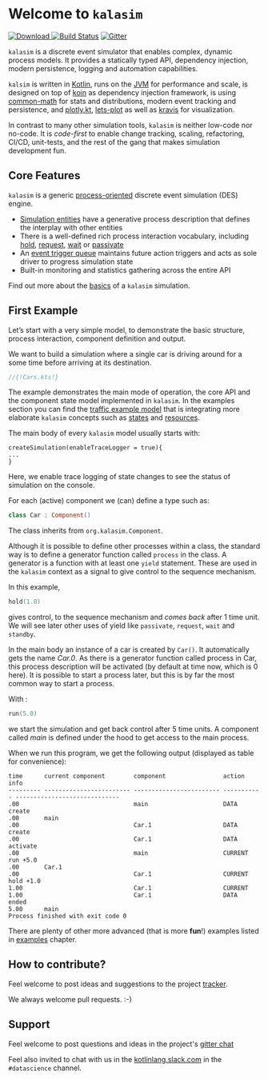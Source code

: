 # Welcome to `kalasim`

[ ![Download](https://api.bintray.com/packages/holgerbrandl/github/kalasim/images/download.svg) ](https://bintray.com/holgerbrandl/github/kalasim/_latestVersion)  [![Build Status](https://travis-ci.org/holgerbrandl/kalasim.svg?branch=master)](https://travis-ci.org/holgerbrandl/kalasim) [![Gitter](https://badges.gitter.im/kalasim.svg)](https://gitter.im/kalasim/community?utm_source=badge&utm_medium=badge&utm_campaign=pr-badge)

`kalasim` is a discrete event simulator that enables complex, dynamic process models. It provides a statically typed API, dependency injection, modern persistence, logging and automation capabilities.

`kalsim` is written in [Kotlin](https://kotlinlang.org/), runs on the [JVM](https://github.com/openjdk/jdk) for performance and scale, is designed on top of [koin](https://github.com/InsertKoinIO/koin) as dependency injection framework, is using [common-math](https://commons.apache.org/proper/commons-math/) for stats and distributions, modern event tracking and persistence, and [plotly.kt](https://github.com/mipt-npm/plotly.kt), [lets-plot](https://github.com/JetBrains/lets-plot-kotlin) as well as [kravis](https://github.com/holgerbrandl/kravis) for visualization.

In contrast to many other simulation tools, `kalasim` is neither low-code nor no-code. It is _code-first_ to enable change tracking, scaling, refactoring, CI/CD, unit-tests, and the rest of the gang that makes simulation development fun.


## Core Features

`kalasim` is a generic [process-oriented](theory.md) discrete event simulation (DES) engine.

* [Simulation entities](component.md) have a generative process description that defines the interplay with other entities
* There is a well-defined rich process interaction vocabulary, including [hold](component.md#hold), [request](component.md#request), [wait](component.md#wait) or [passivate](component.md#passivate)
* An [event trigger queue](basics.md#event-queue) maintains future action triggers and acts as sole driver to progress simulation state
* Built-in monitoring and statistics gathering across the entire API

Find out more about the [basics](basics.md) of a `kalasim` simulation.

## First Example

Let’s start with a very simple model, to demonstrate the basic structure, process interaction, component definition and output.

We want to build a simulation where a single car is driving around for a some time before arriving at its destination.

```kotlin
//{!Cars.kts!}
```

<!--This example corresponds to the `Cars` `salabim` example https://www.salabim.org/manual/Modeling.html-->

The example demonstrates the main mode of operation, the core API and the component state model implemented in `kalasim`. In the examples section you can find the [traffic example model](examples/traffic.md) that is integrating more elaborate  `kalasim` concepts such as [states](state.md) and [resources](resource.md).


The main body of every `kalasim` model usually starts with:
```
createSimulation(enableTraceLogger = true){
...
}
```
Here, we enable trace logging of state changes to see the status of simulation on the console.

For each (active) component we (can) define a type such as:

```kotlin
class Car : Component()
```

The class inherits from `org.kalasim.Component`.

Although it is possible to define other processes within a class,
the standard way is to define a generator function called `process` in the class.
A generator is a function with at least one `yield` statement. These are used in the `kalasim` context as a signal to give control to the sequence mechanism.

In this example,

```kotlin
hold(1.0)
```

gives control, to the sequence mechanism and *comes back* after 1 time unit. We will see later other uses of yield like `passivate`,
`request`, `wait` and `standby`.

In the main body an instance of a car is created by `Car()`. It automatically gets the name *Car.0*.
As there is a generator function called process in Car, this process description will be activated (by default at time now, which is 0 here). It is possible to start a process later, but this is by far the most common way to start a process.

With :

```kotlin
run(5.0)
```

we start the simulation and get back control after 5 time units. A component called *main* is defined under the hood to get access to the main process.

When we run this program, we get the following output (displayed as table for convenience):

```
time      current component        component                action      info                          
--------- ------------------------ ------------------------ ----------- -----------------------------
.00                                main                     DATA        create
.00       main
.00                                Car.1                    DATA        create
.00                                Car.1                    DATA        activate
.00                                main                     CURRENT     run +5.0
.00       Car.1
.00                                Car.1                    CURRENT     hold +1.0
1.00                               Car.1                    CURRENT
1.00                               Car.1                    DATA        ended
5.00      main
Process finished with exit code 0
```

There are plenty of other more advanced (that is more **fun**!) examples listed in [examples](examples.md) chapter.


##  How to contribute?

Feel welcome to post ideas and suggestions to the project [tracker](https://github.com/holgerbrandl/kalasim/issues).

We always welcome pull requests. :-)


## Support

Feel welcome to post questions and ideas in the project's [gitter chat](https://gitter.im/holgerbrandl/kalasim)

Feel also invited to chat with us in the [kotlinlang.slack.com](http://kotlinlang.slack.com) in the `#datascience` channel.

